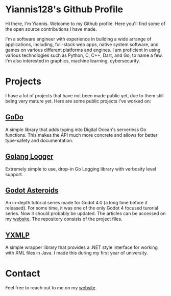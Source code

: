 <!-- - 👋 Hi, I’m @Yiannis128
- 👀 I’m interested in ...
- 🌱 I’m currently learning ...
- 💞️ I’m looking to collaborate on ...
- 📫 How to reach me ...-->

<!---
Yiannis128/Yiannis128 is a ✨ special ✨ repository because its `README.md` (this file) appears on your GitHub profile.
You can click the Preview link to take a look at your changes.
--->

# Yiannis128's Github Profile

Hi there, I'm Yiannis. Welcome to my Github profile. Here you'll find some of the open source contributions I have made.

I'm a software engineer with experience in building a wide arrange of applications, including, full-stack web apps, native system software,
and games on various different platforms and engines. I am proficient in using various technologies such as Python, C, C++, Dart, and Go,
to name a few. I'm also interested in graphics, machine learning, cybersecurity.

# Projects

I have a lot of projects that have not been made public yet, due to them still being very mature yet. Here are some public projects
I've worked on:

## [GoDo](https://github.com/Yiannis128/godo)

A simple library that adds typing into Digital Ocean's serverless Go functions. This makes the API much more concrete and allows
for better type-safety and documentation.

## [Golang Logger](https://github.com/Yiannis128/golang-logger)

Extremely simple to use, drop-in Go Logging library with verbosity level support.

## [Godot Asteroids](https://github.com/Yiannis128/godot-asteroids)

An in-depth tutorial series made for Godot 4.0 (a long time before it released). For some time, it was one of the only Godot 4 focused
turorial series. Now it should probably be updated. The articles can be accessed on my
[website](https://yiannis-charalambous.com/articles/godot-asteroids.html). The repository consists of the project files.

## [YXMLP](https://github.com/Yiannis128/YXMLP)

A simple wrapper library that provides a .NET style interface for working with XML files in Java. I made this during my first year of
university.

<!--# Contributions

## -->

# Contact

Feel free to reach out to me on my [website](https://yiannis-charalambous.com/about.html).
